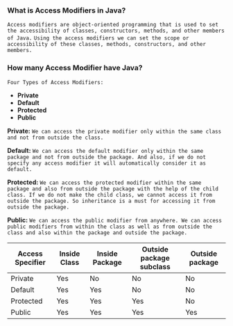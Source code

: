 ### What is Access Modifiers in Java?
`Access modifiers are object-oriented programming that is used to set the accessibility of classes, constructors, methods, and other members of Java.`
`Using the access modifiers we can set the scope or accessibility of these classes, methods, constructors, and other members.`

### How many Access Modifier have Java?

`Four Types of Access Modifiers:`
- **Private**
- **Default**
- **Protected**
- **Public**

**Private:** `We can access the private modifier only within the same class and not from outside the class.`

**Default:** `We can access the default modifier only within the same package and not from outside the package. And also, if we do not specify any access modifier it will automatically consider it as default.`

**Protected:** `We can access the protected modifier within the same package and also from outside the package with the help of the child class. If we do not make the child class, we cannot access it from outside the package. So inheritance is a must for accessing it from outside the package.`

**Public:** `We can access the public modifier from anywhere. We can access public modifiers from within the class as well as from outside the class and also within the package and outside the package.`

<table id="tablepress-1590" class="tablepress tablepress-id-1590 tablepress-responsive">
<thead>
<tr class="row-1 odd">
<th class="column-1">Access Specifier</th><th class="column-2">Inside Class</th><th class="column-3">Inside Package</th><th class="column-4">Outside package subclass</th><th class="column-5">Outside package</th>
</tr>
</thead>
<tbody class="row-hover">
<tr class="row-2 even">
<td class="column-1">Private</td><td class="column-2">Yes</td><td class="column-3">No</td><td class="column-4">No</td><td class="column-5">No</td>
</tr>
<tr class="row-3 odd">
<td class="column-1">Default</td><td class="column-2">Yes</td><td class="column-3">Yes</td><td class="column-4">No</td><td class="column-5">No</td>
</tr>
<tr class="row-4 even">
<td class="column-1">Protected</td><td class="column-2">Yes</td><td class="column-3">Yes</td><td class="column-4">Yes</td><td class="column-5">No</td>
</tr>
<tr class="row-5 odd">
<td class="column-1">Public</td><td class="column-2">Yes</td><td class="column-3">Yes</td><td class="column-4">Yes</td><td class="column-5">Yes</td>
</tr>
</tbody>
</table>
